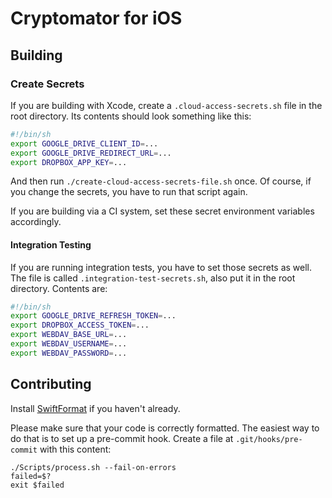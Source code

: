 # Cryptomator for iOS

## Building

### Create Secrets

If you are building with Xcode, create a `.cloud-access-secrets.sh` file in the root directory. Its contents should look something like this:

```sh
#!/bin/sh
export GOOGLE_DRIVE_CLIENT_ID=...
export GOOGLE_DRIVE_REDIRECT_URL=...
export DROPBOX_APP_KEY=...
```

And then run `./create-cloud-access-secrets-file.sh` once. Of course, if you change the secrets, you have to run that script again.

If you are building via a CI system, set these secret environment variables accordingly.

#### Integration Testing

If you are running integration tests, you have to set those secrets as well. The file is called `.integration-test-secrets.sh`, also put it in the root directory. Contents are:

```sh
#!/bin/sh
export GOOGLE_DRIVE_REFRESH_TOKEN=...
export DROPBOX_ACCESS_TOKEN=...
export WEBDAV_BASE_URL=...
export WEBDAV_USERNAME=...
export WEBDAV_PASSWORD=...
```

## Contributing

Install [SwiftFormat](https://github.com/nicklockwood/SwiftFormat/) if you haven't already.

Please make sure that your code is correctly formatted. The easiest way to do that is to set up a pre-commit hook. Create a file at `.git/hooks/pre-commit` with this content:

```
./Scripts/process.sh --fail-on-errors
failed=$?
exit $failed
```
